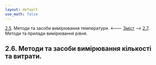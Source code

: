 ```yaml
---
layout: default
use_math: false
---
```


[2.5](2_5.md). Методи та засоби вимірювання температури. <--- [Зміст](README.md) --> [2.7](2_7.md). Методи та прилади вимірювання рівня. 

## 2.6. Методи та засоби вимірювання кількості та витрати.